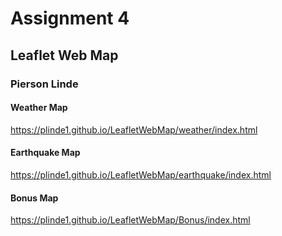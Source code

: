 # Assignment 4
## Leaflet Web Map
### Pierson Linde

#### Weather Map 
https://plinde1.github.io/LeafletWebMap/weather/index.html

#### Earthquake Map
https://plinde1.github.io/LeafletWebMap/earthquake/index.html

#### Bonus Map
https://plinde1.github.io/LeafletWebMap/Bonus/index.html
